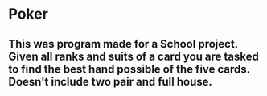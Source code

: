 # Poker

## This was program made for a School project. Given all ranks and suits of a card you are tasked to find the best hand possible of the five cards. Doesn't include two pair and full house.
